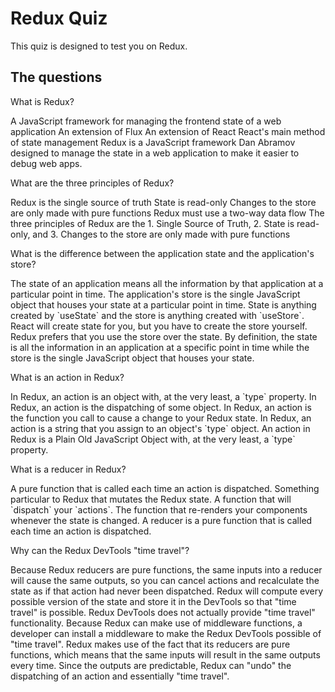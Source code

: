 # Redux Quiz

This quiz is designed to test you on Redux.

## The questions

<quiz>
  <question>
    <p>What is Redux?</p>
    <answer correct>A JavaScript framework for managing the frontend state of a
    web application</answer>
    <answer>An extension of Flux</answer>
    <answer>An extension of React</answer>
    <answer>React's main method of state management</answer>
    <explanation>Redux is a JavaScript framework Dan Abramov designed to manage
    the state in a web application to make it easier to debug web apps.</explanation>
  </question>
</quiz>

<quiz>
  <question multiple>
    <p>What are the three principles of Redux?</p>
    <answer correct>Redux is the single source of truth</answer>
    <answer correct>State is read-only</answer>
    <answer correct>Changes to the store are only made with pure functions</answer>
    <answer>Redux must use a two-way data flow</answer>
    <explanation>The three principles of Redux are the 1. Single Source of
    Truth, 2. State is read-only, and 3. Changes to the store are only made with
    pure functions</explanation>
  </question>
</quiz>

<quiz>
  <question>
    <p>What is the difference between the application state and the
    application's store?</p>
    <answer correct>The state of an application means all the information by
    that application at a particular point in time. The application's store is
    the single JavaScript object that houses your state at a particular point in
    time.</answer>
    <answer>State is anything created by `useState` and the store is anything
    created with `useStore`.</answer>
    <answer>React will create state for you, but you have to create the store
    yourself.</answer>
    <answer>Redux prefers that you use the store over the state.</answer>
    <explanation>By definition, the state is all the information in an
    application at a specific point in time while the store is the single
    JavaScript object that houses your state.</explanation>
  </question>
</quiz>

<quiz>
  <question>
    <p>What is an action in Redux?</p>
    <answer correct>In Redux, an action is an object with, at the very least, a
    `type` property.</answer>
    <answer>In Redux, an action is the dispatching of some object.</answer>
    <answer>In Redux, an action is the function you call to cause a change to
    your Redux state.</answer>
    <answer>In Redux, an action is a string that you assign to an object's `type`
    object.</answer>
    <explanation>An action in Redux is a Plain Old JavaScript Object with, at
    the very least, a `type` property.</explanation>
  </question>
</quiz>

<quiz>
  <question>
    <p>What is a reducer in Redux?</p>
    <answer correct>A pure function that is called each time an action is
    dispatched.</answer>
    <answer>Something particular to Redux that mutates the Redux state.</answer>
    <answer>A function that will `dispatch` your `actions`.</answer>
    <answer>The function that re-renders your components whenever the state is
    changed.</answer>
    <explanation>A reducer is a pure function that is called each time an action
    is dispatched.</explanation>
  </question>
</quiz>

<quiz>
  <question>
    <p>Why can the Redux DevTools "time travel"?</p>
    <answer correct>Because Redux reducers are pure functions, the same inputs
    into a reducer will cause the same outputs, so you can cancel actions and
    recalculate the state as if that action had never been dispatched.</answer>
    <answer>Redux will compute every possible version of the state and store it
    in the DevTools so that "time travel" is possible.</answer>
    <answer>Redux DevTools does not actually provide "time travel"
    functionality.</answer>
    <answer>Because Redux can make use of middleware functions, a developer can
    install a middleware to make the Redux DevTools possible of "time travel".</answer>
    <explanation>Redux makes use of the fact that its reducers are pure
    functions, which means that the same inputs will result in the same outputs
    every time. Since the outputs are predictable, Redux can "undo" the
    dispatching of an action and essentially "time travel".</explanation>
  </question>
</quiz>
